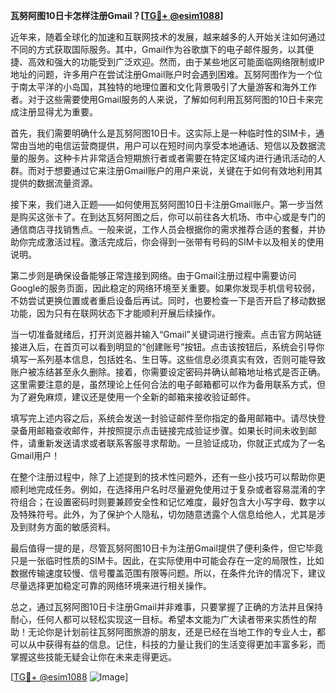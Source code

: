 **瓦努阿图10日卡怎样注册Gmail？[[TG💪+ @esim1088](https://t.me/s/esim1088)]**

近年来，随着全球化的加速和互联网技术的发展，越来越多的人开始关注如何通过不同的方式获取国际服务。其中，Gmail作为谷歌旗下的电子邮件服务，以其便捷、高效和强大的功能受到广泛欢迎。然而，由于某些地区可能面临网络限制或IP地址的问题，许多用户在尝试注册Gmail账户时会遇到困难。瓦努阿图作为一个位于南太平洋的小岛国，其独特的地理位置和文化背景吸引了大量游客和海外工作者。对于这些需要使用Gmail服务的人来说，了解如何利用瓦努阿图的10日卡来完成注册显得尤为重要。

首先，我们需要明确什么是瓦努阿图10日卡。这实际上是一种临时性的SIM卡，通常由当地的电信运营商提供，用户可以在短时间内享受本地通话、短信以及数据流量的服务。这种卡片非常适合短期旅行者或者需要在特定区域内进行通讯活动的人群。而对于想要通过它来注册Gmail账户的用户来说，关键在于如何有效地利用其提供的数据流量资源。

接下来，我们进入正题——如何使用瓦努阿图10日卡注册Gmail账户。第一步当然是购买这张卡了。在到达瓦努阿图之后，你可以前往各大机场、市中心或是专门的通信商店寻找销售点。一般来说，工作人员会根据你的需求推荐合适的套餐，并协助你完成激活过程。激活完成后，你会得到一张带有号码的SIM卡以及相关的使用说明。

第二步则是确保设备能够正常连接到网络。由于Gmail注册过程中需要访问Google的服务页面，因此稳定的网络环境至关重要。如果你发现手机信号较弱，不妨尝试更换位置或者重启设备后再试。同时，也要检查一下是否开启了移动数据功能，因为只有在联网状态下才能顺利开展后续操作。

当一切准备就绪后，打开浏览器并输入“Gmail”关键词进行搜索。点击官方网站链接进入后，在首页可以看到明显的“创建账号”按钮。点击该按钮后，系统会引导你填写一系列基本信息，包括姓名、生日等。这些信息必须真实有效，否则可能导致账户被冻结甚至永久删除。接着，你需要设定密码并确认邮箱地址格式是否正确。这里需要注意的是，虽然理论上任何合法的电子邮箱都可以作为备用联系方式，但为了避免麻烦，建议还是使用一个全新的邮箱来接收验证邮件。

填写完上述内容之后，系统会发送一封验证邮件至你指定的备用邮箱中。请尽快登录备用邮箱查收邮件，并按照提示点击链接完成验证步骤。如果长时间未收到邮件，请重新发送请求或者联系客服寻求帮助。一旦验证成功，你就正式成为了一名Gmail用户！

在整个注册过程中，除了上述提到的技术性问题外，还有一些小技巧可以帮助你更顺利地完成任务。例如，在选择用户名时尽量避免使用过于复杂或者容易混淆的字符组合；在设置密码时则要兼顾安全性和记忆难度，最好包含大小写字母、数字以及特殊符号。此外，为了保护个人隐私，切勿随意透露个人信息给他人，尤其是涉及到财务方面的敏感资料。

最后值得一提的是，尽管瓦努阿图10日卡为注册Gmail提供了便利条件，但它毕竟只是一张临时性质的SIM卡。因此，在实际使用中可能会存在一定的局限性，比如数据传输速度较慢、信号覆盖范围有限等问题。所以，在条件允许的情况下，建议尽量选择更加稳定可靠的网络环境来进行相关操作。

总之，通过瓦努阿图10日卡注册Gmail并非难事，只要掌握了正确的方法并且保持耐心，任何人都可以轻松实现这一目标。希望本文能为广大读者带来实质性的帮助！无论你是计划前往瓦努阿图旅游的朋友，还是已经在当地工作的专业人士，都可以从中获得有益的信息。记住，科技的力量让我们的生活变得更加丰富多彩，而掌握这些技能无疑会让你在未来走得更远。

[[TG💪+ @esim1088](https://t.me/s/esim1088) ![Image](https://i.postimg.cc/4NQfJmqS/Snipaste-2025-05-13-00-14-12.png)]